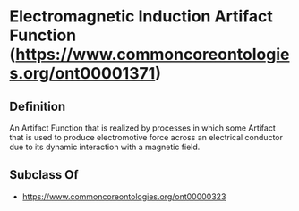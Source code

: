 # Electromagnetic Induction Artifact Function (https://www.commoncoreontologies.org/ont00001371)

## Definition
An Artifact Function that is realized by processes in which some Artifact that is used to produce electromotive force across an electrical conductor due to its dynamic interaction with a magnetic field.

## Subclass Of
- https://www.commoncoreontologies.org/ont00000323

